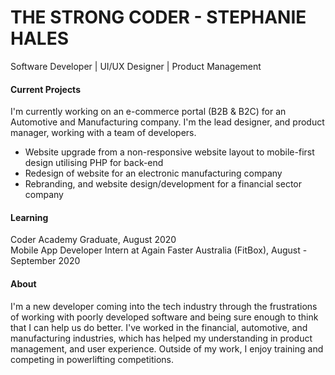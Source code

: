 
# THE STRONG CODER - STEPHANIE HALES

Software Developer  |  UI/UX Designer  | Product Management 

#### Current Projects
I'm currently working on an e-commerce portal (B2B & B2C) for an Automotive and Manufacturing company. I'm the lead designer, and product manager, working with a team of developers. 

- Website upgrade from a non-responsive website layout to mobile-first design utilising PHP for back-end
- Redesign of website for an electronic manufacturing company
- Rebranding, and website design/development for a financial sector company 

#### Learning
Coder Academy Graduate, August 2020
<br>
Mobile App Developer Intern at Again Faster Australia (FitBox), August - September 2020

#### About
I'm a new developer coming into the tech industry through the frustrations of working with poorly developed software and being sure enough to think that I can help us do better. I've worked in the financial, automotive, and manufacturing industries, which has helped my understanding in product management, and user experience. Outside of my work, I enjoy training and competing in powerlifting competitions. 
